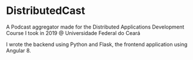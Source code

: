 # DistributedCast
A Podcast aggregator made for the Distributed Applications Development Course I took in 2019 @ Universidade Federal do Ceará

I wrote the backend using Python and Flask, the frontend application using Angular 8.
